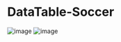 # DataTable-Soccer

![image](https://user-images.githubusercontent.com/79439802/177742302-8b637836-19c6-4ec6-8cf8-2eed08c4d234.png)
![image](https://user-images.githubusercontent.com/79439802/177742334-dce7004e-53be-43b7-aef2-3805e641111b.png)
